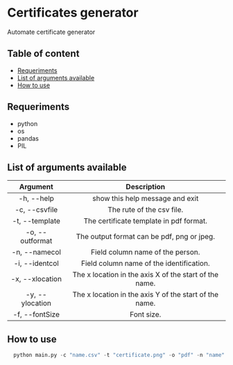# Certificates generator
Automate certificate generator

## Table of content

- [Requeriments](#requeriments)
- [List of arguments available](#list-of-arguments-available)
- [How to use](#how-to-use)

## Requeriments
- python
- os
- pandas
- PIL

## List of arguments available

Argument| Description
:------:|:-----------:
-h, --help | show this help message and exit
-c, --csvfile | The rute of the csv file.
-t, --template | The certificate template in pdf format.
-o, --outformat | The output format can be pdf, png or jpeg.
-n, --namecol | Field column name of the person.
-i, --identcol | Field column name of the identification.
-x, --xlocation | The x location in the axis X of the start of the name.
-y, --ylocation | The x location in the axis Y of the start of the name.
-f, --fontSize | Font size.

## How to use

```python
  python main.py -c "name.csv" -t "certificate.png" -o "pdf" -n "name" -x 133 -y 665 -f 80
```

